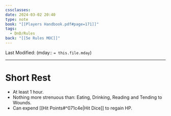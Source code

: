 ```yaml
---
cssclasses: 
date: 2024-03-02 20:40
type: note
book: "[[Players Handbook.pdf#page=171]]"
tags:
  - DnD/Rules
back: "[[5e Rules MOC]]"
---
```

Last Modified: (mday:: `= this.file.mday`)

---
# Short Rest
- At least 1 hour.
- Nothing more strenuous than: Eating, Drinking, Reading and Tending to Wounds.
- Can expend [[Hit Points#^071c4e|Hit Dice]] to regain HP.
